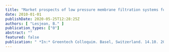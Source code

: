 ```yaml
---
title: "Market prospects of low pressure membrane filtration systems for water purification"
date: 2010-01-01
publishDate: 2020-05-25T12:28:25Z
authors: [ "Lesjean, B." ]
publication_types: ["0"]
abstract: ""
featured: false
publication: " *In:* Greentech Colloquim. Basel, Switzerland. 14.10. 2010"
---
```


